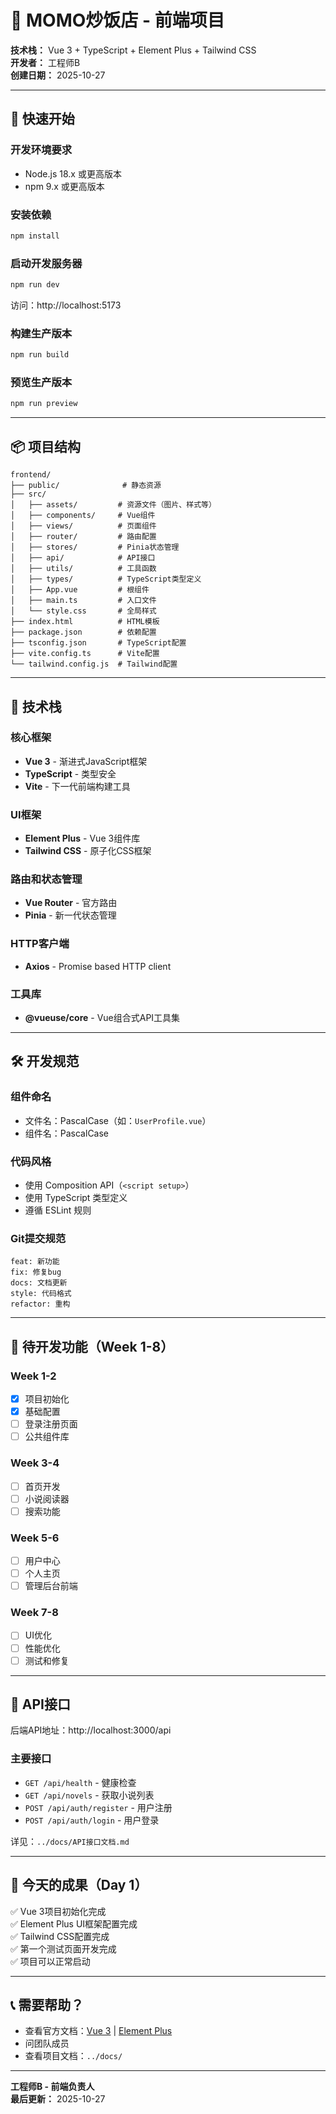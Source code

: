 # 📱 MOMO炒饭店 - 前端项目

**技术栈：** Vue 3 + TypeScript + Element Plus + Tailwind CSS  
**开发者：** 工程师B  
**创建日期：** 2025-10-27

---

## 🚀 快速开始

### 开发环境要求

- Node.js 18.x 或更高版本
- npm 9.x 或更高版本

### 安装依赖

```bash
npm install
```

### 启动开发服务器

```bash
npm run dev
```

访问：http://localhost:5173

### 构建生产版本

```bash
npm run build
```

### 预览生产版本

```bash
npm run preview
```

---

## 📦 项目结构

```
frontend/
├── public/              # 静态资源
├── src/
│   ├── assets/         # 资源文件（图片、样式等）
│   ├── components/     # Vue组件
│   ├── views/          # 页面组件
│   ├── router/         # 路由配置
│   ├── stores/         # Pinia状态管理
│   ├── api/            # API接口
│   ├── utils/          # 工具函数
│   ├── types/          # TypeScript类型定义
│   ├── App.vue         # 根组件
│   ├── main.ts         # 入口文件
│   └── style.css       # 全局样式
├── index.html          # HTML模板
├── package.json        # 依赖配置
├── tsconfig.json       # TypeScript配置
├── vite.config.ts      # Vite配置
└── tailwind.config.js  # Tailwind配置
```

---

## 🎨 技术栈

### 核心框架
- **Vue 3** - 渐进式JavaScript框架
- **TypeScript** - 类型安全
- **Vite** - 下一代前端构建工具

### UI框架
- **Element Plus** - Vue 3组件库
- **Tailwind CSS** - 原子化CSS框架

### 路由和状态管理
- **Vue Router** - 官方路由
- **Pinia** - 新一代状态管理

### HTTP客户端
- **Axios** - Promise based HTTP client

### 工具库
- **@vueuse/core** - Vue组合式API工具集

---

## 🛠️ 开发规范

### 组件命名
- 文件名：PascalCase（如：`UserProfile.vue`）
- 组件名：PascalCase

### 代码风格
- 使用 Composition API（`<script setup>`）
- 使用 TypeScript 类型定义
- 遵循 ESLint 规则

### Git提交规范
```
feat: 新功能
fix: 修复bug
docs: 文档更新
style: 代码格式
refactor: 重构
```

---

## 📝 待开发功能（Week 1-8）

### Week 1-2
- [x] 项目初始化
- [x] 基础配置
- [ ] 登录注册页面
- [ ] 公共组件库

### Week 3-4
- [ ] 首页开发
- [ ] 小说阅读器
- [ ] 搜索功能

### Week 5-6
- [ ] 用户中心
- [ ] 个人主页
- [ ] 管理后台前端

### Week 7-8
- [ ] UI优化
- [ ] 性能优化
- [ ] 测试和修复

---

## 🔗 API接口

后端API地址：http://localhost:3000/api

### 主要接口
- `GET /api/health` - 健康检查
- `GET /api/novels` - 获取小说列表
- `POST /api/auth/register` - 用户注册
- `POST /api/auth/login` - 用户登录

详见：`../docs/API接口文档.md`

---

## 🎯 今天的成果（Day 1）

✅ Vue 3项目初始化完成  
✅ Element Plus UI框架配置完成  
✅ Tailwind CSS配置完成  
✅ 第一个测试页面开发完成  
✅ 项目可以正常启动

---

## 📞 需要帮助？

- 查看官方文档：[Vue 3](https://cn.vuejs.org/) | [Element Plus](https://element-plus.org/)
- 问团队成员
- 查看项目文档：`../docs/`

---

**工程师B - 前端负责人**  
**最后更新：** 2025-10-27
